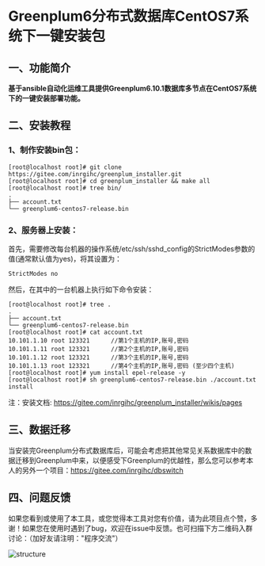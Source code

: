 # Greenplum6分布式数据库CentOS7系统下一键安装包


## 一、功能简介

**基于ansible自动化运维工具提供Greenplum6.10.1数据库多节点在CentOS7系统下的一键安装部署功能。**

## 二、安装教程

### 1、制作安装bin包：

```
[root@localhost root]# git clone https://gitee.com/inrgihc/greenplum_installer.git
[root@localhost root]# cd greenplum_installer && make all
[root@localhost root]# tree bin/
.
├── account.txt
└── greenplum6-centos7-release.bin
```

### 2、服务器上安装：

首先，需要修改每台机器的操作系统/etc/ssh/sshd_config的StrictModes参数的值(通常默认值为yes)，将其设置为：
```
StrictModes no
```

然后，在其中的一台机器上执行如下命令安装：
```
[root@localhost root]# tree .
.
├── account.txt
└── greenplum6-centos7-release.bin
[root@localhost root]# cat account.txt 
10.101.1.10 root 123321      //第1个主机的IP,账号,密码
10.101.1.11 root 123321      //第2个主机的IP,账号,密码
10.101.1.12 root 123321      //第3个主机的IP,账号,密码
10.101.1.13 root 123321      //第4个主机的IP,账号,密码 (至少四个主机)
[root@localhost root]# yum install epel-release -y
[root@localhost root]# sh greenplum6-centos7-release.bin ./account.txt install
```

注：安装文档:  https://gitee.com/inrgihc/greenplum_installer/wikis/pages

## 三、数据迁移

当安装完Greenplum分布式数据库后，可能会考虑把其他常见关系数据库中的数据迁移到Greenplum中来，以便感受下Greenplum的优越性，那么您可以参考本人的另外一个项目：https://gitee.com/inrgihc/dbswitch

## 四、问题反馈

如果您看到或使用了本工具，或您觉得本工具对您有价值，请为此项目点个赞，多谢！如果您在使用时遇到了bug，欢迎在issue中反馈。也可扫描下方二维码入群讨论：（加好友请注明："程序交流"）

![structure](https://gitee.com/inrgihc/dbswitch/raw/master/images/weixin.PNG)
